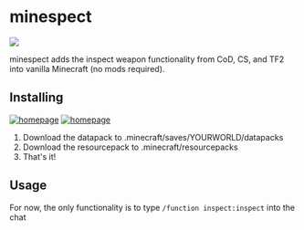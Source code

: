 # minespect
![](https://img.shields.io/badge/animated%20models-0.6%25-critical)

minespect adds the inspect weapon functionality from CoD, CS, and TF2 into vanilla Minecraft (no mods required).

## Installing
[![homepage][1]][2] [![homepage][3]][4]

[1]:  https://img.shields.io/badge/-datapack-informational
[2]:  https://github.com/torshepherd/minespect/releases/latest/download/datapack.zip
[3]:  https://img.shields.io/badge/-resourcepack-blueviolet
[4]:  https://github.com/torshepherd/minespect/releases/latest/download/resourcepack.zip

1. Download the datapack to .minecraft/saves/YOURWORLD/datapacks
1. Download the resourcepack to .minecraft/resourcepacks
1. That's it!

## Usage
For now, the only functionality is to type ```/function inspect:inspect``` into the chat
